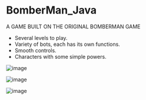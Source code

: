# BomberMan_Java

A GAME BUILT ON THE ORIGINAL BOMBERMAN GAME

  - Several levels to play.
  - Variety of bots, each has its own functions.
  - Smooth controls.
  - Characters with some simple powers.

![image](https://user-images.githubusercontent.com/100589157/195519803-a7bf6272-fa76-4d7b-9d08-b9af19e7e4b8.png)


![image](https://user-images.githubusercontent.com/100589157/195523000-0f66459e-6b9d-4993-84fb-f901e959e89e.png)


![image](https://user-images.githubusercontent.com/100589157/195520612-300e6f09-502e-42bb-a788-114ed0c593eb.png)
